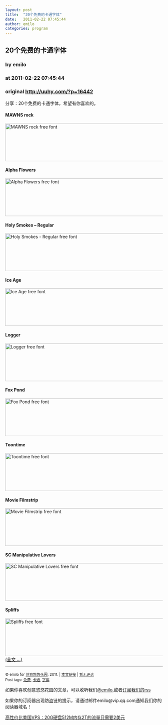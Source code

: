 ```yaml
---
layout: post
title:  "20个免费的卡通字体"
date:   2011-02-22 07:45:44
author: emilo
categories: program
---
```


## 20个免费的卡通字体
### by emilo
### at 2011-02-22 07:45:44
### original <http://uuhy.com/?p=16442>

<p>分享：20个免费的卡通字体，希望有你喜欢的。</p>
<h4>MAWNS rock</h4>
<p><a title="MAWNS rock" rel="me" href="http://www.fonts2u.com/mawns-rock.font"><img src="http://pic.uuhy.com/uploads/2011/02/17/01-mawns-rock.jpg" alt="MAWNS rock free font" width="540" height="120"></a></p>
<h4>Alpha Flowers</h4>
<p><a title="Alpha Flowers" rel="me" href="http://www.fonts2u.com/alphaflowers.font"><img src="http://pic.uuhy.com/uploads/2011/02/17/02-alphaflowers.jpg" alt="Alpha Flowers free font" width="540" height="120"></a></p>
<h4>Holy Smokes – Regular</h4>
<p><a title="Holy Smokes - Regular" rel="me" href="http://www.fonts2u.com/holysmokes-regular.font"><img src="http://pic.uuhy.com/uploads/2011/02/17/03-holysmokes-regular.jpg" alt="Holy Smokes - Regular free font" width="540" height="120"></a></p>
<h4>Ice Age</h4>
<p><a title="Ice Age" rel="me" href="http://www.fonts2u.com/ice-age-font.font"><img src="http://pic.uuhy.com/uploads/2011/02/17/04-ice-age-font.jpg" alt="Ice Age free font" width="540" height="120"></a></p>
<h4>Logger</h4>
<p><a title="Logger" rel="me" href="http://www.fonts2u.com/logger-plain001001.font"><img src="http://pic.uuhy.com/uploads/2011/02/17/05-logger.jpg" alt="Logger free font" width="540" height="120"></a></p>
<h4>Fox Pond</h4>
<p><a title="Fox Pond" rel="me" href="http://www.fonts2u.com/fox-pond.font"><img src="http://pic.uuhy.com/uploads/2011/02/17/06-fox-pond.jpg" alt="Fox Pond free font" width="540" height="120"></a></p>
<h4>Toontime</h4>
<p><a title="Toontime" rel="me" href="http://www.fonts2u.com/toontime.font"><img src="http://pic.uuhy.com/uploads/2011/02/17/07-toontime.jpg" alt="Toontime free font" width="540" height="120"></a></p>
<h4>Movie Filmstrip</h4>
<p><a title="Movie Filmstrip" rel="me" href="http://www.fonts2u.com/movie-filmstrip.font"><img src="http://pic.uuhy.com/uploads/2011/02/17/08-movie-filmstrip.jpg" alt="Movie Filmstrip free font" width="540" height="120"></a></p>
<h4>SC Manipulative Lovers</h4>
<p><a title="SC Manipulative Lovers" rel="me" href="http://www.fonts2u.com/sc-manipulative-lovers.font"><img src="http://pic.uuhy.com/uploads/2011/02/17/09-sc-manipulative-lovers.jpg" alt="SC Manipulative Lovers free font" width="540" height="120"></a></p>
<h4>Spliffs</h4>
<p><a title="Spliffs" rel="me" href="http://www.fonts2u.com/spliffs.font"><img src="http://pic.uuhy.com/uploads/2011/02/17/10-spliffs.jpg" alt="Spliffs free font" width="540" height="120"></a> <a href="http://uuhy.com/?p=16442">(全文 …)</a></p>
<hr>
<p><small>© emilo for <a href="http://uuhy.com">创意悠悠花园</a>, 2011. |
<a href="http://uuhy.com/?p=16442">本文链接</a> |
<a href="http://uuhy.com/?p=16442#comments">暂无评论</a><br>
Post tags: <a href="http://uuhy.com/?tag=%e5%85%8d%e8%b4%b9" rel="tag">免费</a>, <a href="http://uuhy.com/?tag=%e5%8d%a1%e9%80%9a" rel="tag">卡通</a>, <a href="http://uuhy.com/?tag=%e5%ad%97%e4%bd%93" rel="tag">字体</a><br>
</small></p>
<p>如果你喜欢创意悠悠花园的文章，可以收听我们<a href="http://t.qq.com/bafnvo">@emilo</a>,或者<a href="http://uuhy.com/?feed=rss2">订阅我们的rss</a></p>
<p>如果你的订阅器出现防盗链的提示，请通过邮件emilo@vip.qq.com通知我们你的阅读器域名！</p>
<p><a href="http://url.cn/0xWhwq">高性价比美国VPS：20G硬盘512M内存2T的流量只需要2美元</a></p>